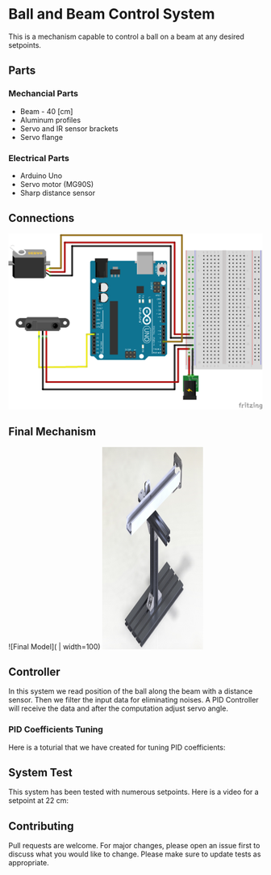 
# Ball and Beam Control System

This is a mechanism capable to control a ball on a beam at any desired setpoints. 
##  Parts

### Mechancial Parts

* Beam - 40 [cm]
* Aluminum profiles
* Servo and IR sensor brackets
* Servo flange

### Electrical Parts

* Arduino Uno
* Servo motor (MG90S)
* Sharp distance sensor


## Connections
![Circuit](https://github.com/amin-tabrizian/Ball-and-Beam-Controll-system/blob/master/Circuit.png)

## Final Mechanism
![Final Model]( | width=100)
<img src="https://github.com/amin-tabrizian/Ball-and-Beam-Controll-system/blob/master/Mechanism.JPG" width="200" height="400" />
## Controller

In this system we read position of the ball along the beam with a distance sensor. Then we filter the input data for eliminating noises. A PID Controller will receive the data and after the computation adjust servo angle.

### PID Coefficients Tuning

Here is a toturial that we have created for tuning PID coefficients:

## System Test

This system has been tested with numerous setpoints. Here is a video for a setpoint at 22 cm:


## Contributing
Pull requests are welcome. For major changes, please open an issue first to discuss what you would like to change.
Please make sure to update tests as appropriate.



